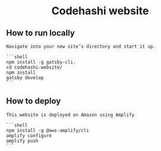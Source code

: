 <p align="center">
  <a href="https://www.codehashi.com">
    <!-- <img alt="Codehashi" src="https://www.codehashi.com/codehashi.png" width="60" /> -->
  </a>
</p>
<h1 align="center">
  Codehashi website
</h1>

## How to run locally

    Navigate into your new site’s directory and start it up.

    ```shell
    npm install -g gatsby-cli.
    cd codehashi-website/
    npm install
    gatsby develop
    ```

## How to deploy

    This website is deployed on Amazon using Amplify

    ```shell
    npm install -g @aws-amplify/cli
    amplify configure
    amplify push
    ```
